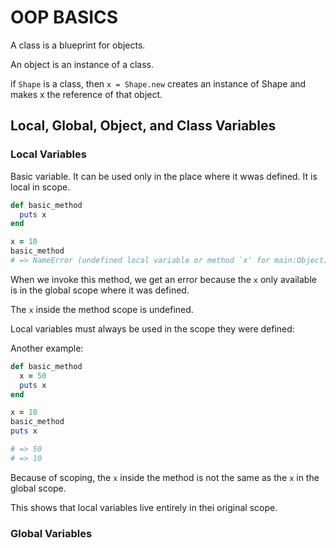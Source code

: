 # OOP BASICS

A class is a blueprint for objects.

An object is an instance of a class.

if `Shape` is a class, then `x = Shape.new` creates an instance of Shape and makes x the reference of that object.

## Local, Global, Object, and Class Variables

### Local Variables

Basic variable. It can be used only in the place where it wwas defined.
It is local in scope.

```ruby
def basic_method
  puts x
end

x = 10
basic_method
# => NameError (undefined local variable or method `x' for main:Object)
```

When we invoke this method, we get an error because the `x` only available is in the global scope where it was defined.

The `x` inside the method scope is undefined.

Local variables must always be used in the scope they were defined:

Another example:

```ruby
def basic_method
  x = 50
  puts x
end

x = 10
basic_method
puts x

# => 50
# => 10
```

Because of scoping, the `x` inside the method is not the same as the `x` in the global scope.

This shows that local variables live entirely in thei original scope.

### Global Variables
